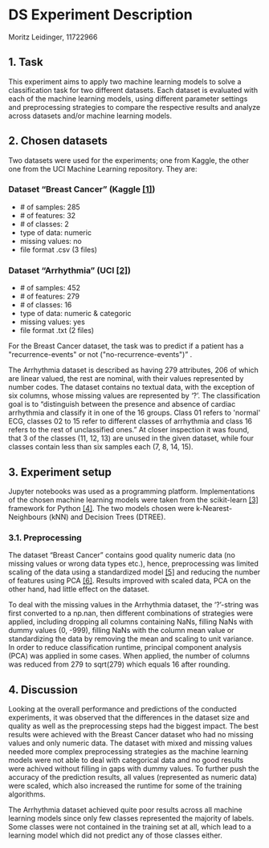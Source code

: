# DS Experiment Description
Moritz Leidinger, 11722966
## 1. Task
This experiment aims to apply two machine learning models to solve a classification task for two different datasets. Each dataset is evaluated with each of the machine learning models, using different parameter settings and preprocessing strategies to compare the respective results and analyze across datasets and/or machine learning models.

## 2. Chosen datasets
Two datasets were used for the experiments; one from Kaggle, the other one from the UCI Machine Learning repository. They are:
 
### Dataset “Breast Cancer” (Kaggle [[1]](https://www.kaggle.com/c/184702-tu-ml-ws-18-breast-cancer/data))
- \# of samples:	285
- \# of features:	32
- \# of classes:	2
- type of data:	    numeric
- missing values:	no
- file format	    .csv (3 files)

### Dataset “Arrhythmia” (UCI [[2]](https://archive.ics.uci.edu/ml/datasets/Arrhythmia))
- \# of samples:	452
- \# of features:	279
- \# of classes:	16
- type of data:	    numeric & categoric
- missing values:	yes
- file format	    .txt (2 files) 

For the Breast Cancer dataset, the task was to predict if a patient has a "recurrence-events" or not ("no-recurrence-events")” . 

The Arrhythmia dataset is described as having 279 attributes, 206 of which are linear valued, the rest are nominal, with their values represented by number codes. The dataset contains no textual data, with the exception of six columns, whose missing values are represented by ‘?’. The classification goal is to “distinguish between the presence and absence of cardiac arrhythmia and classify it in one of the 16 groups. Class 01 refers to 'normal' ECG, classes 02 to 15 refer to different classes of arrhythmia and class 16 refers to the rest of unclassified ones.” At closer inspection it was found, that 3 of the classes (11, 12, 13) are unused in the given dataset, while four classes contain less than six samples each (7, 8, 14, 15). 

## 3. Experiment setup
Jupyter notebooks was used as a programming platform. Implementations of the chosen machine learning models were taken from the scikit-learn [[3]](https://scikit-learn.org/stable/) framework for Python [[4]](https://www.python.org/). The two models chosen were k-Nearest-Neighbours (kNN) and Decision Trees (DTREE).

### 3.1. Preprocessing
The dataset “Breast Cancer” contains good quality numeric data (no missing values or wrong data types etc.), hence, preprocessing was limited scaling of the data using a standardized model [[5]](https://scikit-learn.org/stable/modules/generated/sklearn.preprocessing.StandardScaler.html) and reducing the number of features using PCA [[6]](https://scikit-learn.org/stable/modules/generated/sklearn.decomposition.PCA.html). Results improved with scaled data, PCA on the other hand, had little effect on the dataset.

To deal with the missing values in the Arrhythmia dataset, the ‘?’-string was first converted to a np.nan, then different combinations of strategies were applied, including dropping all columns containing NaNs, filling NaNs with dummy values (0, -999), filling NaNs with the column mean value or standardizing the data by removing the mean and scaling to unit variance. In order to reduce classification runtime, principal component analysis (PCA) was applied in some cases. When applied, the number of columns was reduced from 279 to sqrt(279) which equals 16 after rounding.

## 4. Discussion
Looking at the overall performance and predictions of the conducted experiments, it was observed that the differences in the dataset size and quality as well as the preprocessing steps had the biggest impact. The best results were achieved with the Breast Cancer dataset who had no missing values and only numeric data. The dataset with mixed and missing values needed more complex preprocessing strategies as the machine learning models were not able to deal with categorical data and no good results were achived without filling in gaps with dummy values. To further push the accuracy of the prediction results, all values (represented as numeric data) were scaled, which also increased the runtime for some of the training algorithms. 

The Arrhythmia dataset achieved quite poor results across all machine learning models since only few classes represented the majority of labels. Some classes were not contained in the training set at all, which lead to a learning model which did not predict any of those classes either.

